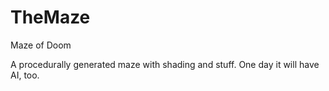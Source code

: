 TheMaze
=======
Maze of Doom

A procedurally generated maze with shading and stuff. One day it will have AI, too.
